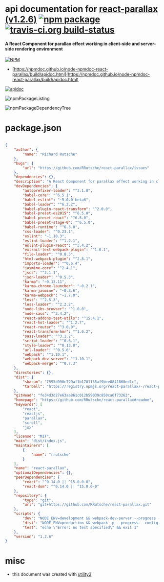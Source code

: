 # api documentation for  [react-parallax (v1.2.6)](https://github.com/RRutsche/react-parallax#readme)  [![npm package](https://img.shields.io/npm/v/npmdoc-react-parallax.svg?style=flat-square)](https://www.npmjs.org/package/npmdoc-react-parallax) [![travis-ci.org build-status](https://api.travis-ci.org/npmdoc/node-npmdoc-react-parallax.svg)](https://travis-ci.org/npmdoc/node-npmdoc-react-parallax)
#### A React Component for parallax effect working in client-side and server-side rendering environment

[![NPM](https://nodei.co/npm/react-parallax.png?downloads=true&downloadRank=true&stars=true)](https://www.npmjs.com/package/react-parallax)

- [https://npmdoc.github.io/node-npmdoc-react-parallax/build/apidoc.html](https://npmdoc.github.io/node-npmdoc-react-parallax/build/apidoc.html)

[![apidoc](https://npmdoc.github.io/node-npmdoc-react-parallax/build/screenCapture.buildCi.browser.%252Ftmp%252Fbuild%252Fapidoc.html.png)](https://npmdoc.github.io/node-npmdoc-react-parallax/build/apidoc.html)

![npmPackageListing](https://npmdoc.github.io/node-npmdoc-react-parallax/build/screenCapture.npmPackageListing.svg)

![npmPackageDependencyTree](https://npmdoc.github.io/node-npmdoc-react-parallax/build/screenCapture.npmPackageDependencyTree.svg)



# package.json

```json

{
    "author": {
        "name": "Richard Rutsche"
    },
    "bugs": {
        "url": "https://github.com/RRutsche/react-parallax/issues"
    },
    "dependencies": {},
    "description": "A React Component for parallax effect working in client-side and server-side rendering environment",
    "devDependencies": {
        "autoprefixer-loader": "^3.1.0",
        "babel-core": "^6.5.1",
        "babel-eslint": "~5.0.0-beta6",
        "babel-loader": "^6.2.2",
        "babel-plugin-react-transform": "^2.0.0",
        "babel-preset-es2015": "^6.5.0",
        "babel-preset-react": "^6.5.0",
        "babel-preset-stage-0": "^6.5.0",
        "babel-runtime": "^6.5.0",
        "css-loader": "^0.23.1",
        "eslint": "~1.10.3",
        "eslint-loader": "^1.2.1",
        "eslint-plugin-react": "^3.4.2",
        "extract-text-webpack-plugin": "^1.0.1",
        "file-loader": "^0.8.5",
        "html-webpack-plugin": "^2.8.1",
        "imports-loader": "^0.6.4",
        "jasmine-core": "^2.4.1",
        "jscs": "^2.1.1",
        "json-loader": "^0.5.3",
        "karma": "~0.13.11",
        "karma-chrome-launcher": "~0.2.1",
        "karma-jasmine": "~0.3.6",
        "karma-webpack": "~1.7.0",
        "less": "^2.5.3",
        "less-loader": "^2.2.2",
        "node-libs-browser": "^1.0.0",
        "node-sass": "^3.4.2",
        "react-addons-test-utils": "^15.4.1",
        "react-hot-loader": "^1.2.7",
        "react-router": "^3.0.0",
        "react-transform-hmr": "^1.0.2",
        "sass-loader": "^3.1.2",
        "script-loader": "^0.6.1",
        "style-loader": "^0.13.0",
        "url-loader": "^0.5.6",
        "webpack": "^1.10.1",
        "webpack-dev-server": "^1.10.1",
        "webpack-merge": "^0.7.3"
    },
    "directories": {},
    "dist": {
        "shasum": "7595d990c729af1b1701135af9bee0841868ed1c",
        "tarball": "https://registry.npmjs.org/react-parallax/-/react-parallax-1.2.6.tgz"
    },
    "gitHead": "fe34d3d27e63aa861c012b59039c850ca6f73262",
    "homepage": "https://github.com/RRutsche/react-parallax#readme",
    "keywords": [
        "react",
        "reactjs",
        "parallax",
        "scroll",
        "jsx"
    ],
    "license": "MIT",
    "main": "dist/index.js",
    "maintainers": [
        {
            "name": "rrutsche"
        }
    ],
    "name": "react-parallax",
    "optionalDependencies": {},
    "peerDependencies": {
        "react": "^0.14.0 || ^15.0.0-0",
        "react-dom": "^0.14.0 || ^15.0.0-0"
    },
    "repository": {
        "type": "git",
        "url": "git+https://github.com/RRutsche/react-parallax.git"
    },
    "scripts": {
        "dev": "NODE_ENV=development && webpack-dev-server --progress --config webpack.config.dev.js",
        "dist": "NODE_ENV=production && webpack -p --progress --config webpack.config.build.js",
        "test": "echo \"Error: no test specified\" && exit 1"
    },
    "version": "1.2.6"
}
```



# misc
- this document was created with [utility2](https://github.com/kaizhu256/node-utility2)
